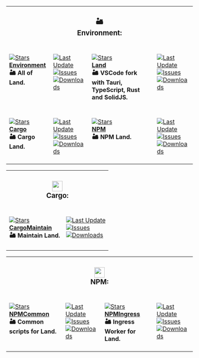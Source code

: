 <!DOCTYPE html><script src="/_astro/page.9Vx75qD_.js" type="module"></script><table><tr><td colspan="4"><h3 align="center"><picture></picture>🏜️<br>Environment:<br></h3></td></tr><tr><td colspan="1" valign="top"><br><a href="https://github.com/CodeEditorLand/Environment" target="_blank"><picture><source media="(prefers-color-scheme: dark)" srcset="https://img.shields.io/github/stars/CodeEditorLand/Environment?label=stars&#38;logo=github&#38;color=black&#38;labelColor=black&#38;logoColor=white&#38;logoWidth=0"><source media="(prefers-color-scheme: light)" srcset="https://img.shields.io/github/stars/CodeEditorLand/Environment?label=stars&#38;logo=github&#38;color=white&#38;labelColor=white&#38;logoColor=black&#38;logoWidth=0"><img alt="Stars" src="https://img.shields.io/github/stars/CodeEditorLand/Environment?label=stars&#38;logo=github&#38;color=black&#38;labelColor=black&#38;logoColor=white&#38;logoWidth=0"></picture></a><br><a href="https://github.com/CodeEditorLand/Environment" target="_blank"><b>Environment</b></a><br><b>🏜️ All of Land.<br/></b><br></td><td colspan="1" valign="top"><br><a href="https://github.com/CodeEditorLand/Environment" target="_blank"><picture><source media="(prefers-color-scheme: dark)" srcset="https://img.shields.io/github/last-commit/CodeEditorLand/Environment?label=Last%20Updated&#38;color=black&#38;labelColor=black&#38;logoColor=white&#38;logoWidth=0"><source media="(prefers-color-scheme: light)" srcset="https://img.shields.io/github/last-commit/CodeEditorLand/Environment?label=Last%20Updated&#38;color=white&#38;labelColor=white&#38;logoColor=black&#38;logoWidth=0"><img alt="Last Update" src="https://img.shields.io/github/last-commit/CodeEditorLand/Environment?label=Last%20Updated&#38;color=black&#38;labelColor=black&#38;logoColor=white&#38;logoWidth=0" title="Last Update"></picture></a><br><a href="https://github.com/CodeEditorLand/Environment" target="_blank"><picture><source media="(prefers-color-scheme: dark)" srcset="https://img.shields.io/github/issues/CodeEditorLand/Environment?label=Issues&#38;color=black&#38;labelColor=black&#38;logoColor=white&#38;logoWidth=0"><source media="(prefers-color-scheme: light)" srcset="https://img.shields.io/github/issues/CodeEditorLand/Environment?label=Issues&#38;color=white&#38;labelColor=white&#38;logoColor=black&#38;logoWidth=0"><img alt="Issues" src="https://img.shields.io/github/issues/CodeEditorLand/Environment?label=Issues&#38;color=black&#38;labelColor=black&#38;logoColor=white&#38;logoWidth=0" title="Issues"></picture></a><br><a href="https://github.com/CodeEditorLand/Environment" target="_blank"><picture><source media="(prefers-color-scheme: dark)" srcset="https://img.shields.io/github/downloads/CodeEditorLand/Environment/total?label=Downloads&#38;color=black&#38;labelColor=black&#38;logoColor=white&#38;logoWidth=0"><source media="(prefers-color-scheme: light)" srcset="https://img.shields.io/github/downloads/CodeEditorLand/Environment/total?label=Downloads&#38;color=white&#38;labelColor=white&#38;logoColor=black&#38;logoWidth=0"><img alt="Downloads" src="https://img.shields.io/github/downloads/CodeEditorLand/Environment/total?label=Downloads&#38;color=black&#38;labelColor=black&#38;logoColor=white&#38;logoWidth=0" title="Downloads"></picture></a><br><br></td><td colspan="1" valign="top"><br><a href="https://github.com/CodeEditorLand/Land" target="_blank"><picture><source media="(prefers-color-scheme: dark)" srcset="https://img.shields.io/github/stars/CodeEditorLand/Land?label=stars&#38;logo=github&#38;color=black&#38;labelColor=black&#38;logoColor=white&#38;logoWidth=0"><source media="(prefers-color-scheme: light)" srcset="https://img.shields.io/github/stars/CodeEditorLand/Land?label=stars&#38;logo=github&#38;color=white&#38;labelColor=white&#38;logoColor=black&#38;logoWidth=0"><img alt="Stars" src="https://img.shields.io/github/stars/CodeEditorLand/Land?label=stars&#38;logo=github&#38;color=black&#38;labelColor=black&#38;logoColor=white&#38;logoWidth=0"></picture></a><br><a href="https://github.com/CodeEditorLand/Land" target="_blank"><b>Land</b></a><br><b>🏜️ VSCode fork with Tauri, TypeScript, Rust and SolidJS.<br/></b><br></td><td colspan="1" valign="top"><br><a href="https://github.com/CodeEditorLand/Land" target="_blank"><picture><source media="(prefers-color-scheme: dark)" srcset="https://img.shields.io/github/last-commit/CodeEditorLand/Land?label=Last%20Updated&#38;color=black&#38;labelColor=black&#38;logoColor=white&#38;logoWidth=0"><source media="(prefers-color-scheme: light)" srcset="https://img.shields.io/github/last-commit/CodeEditorLand/Land?label=Last%20Updated&#38;color=white&#38;labelColor=white&#38;logoColor=black&#38;logoWidth=0"><img alt="Last Update" src="https://img.shields.io/github/last-commit/CodeEditorLand/Land?label=Last%20Updated&#38;color=black&#38;labelColor=black&#38;logoColor=white&#38;logoWidth=0" title="Last Update"></picture></a><br><a href="https://github.com/CodeEditorLand/Land" target="_blank"><picture><source media="(prefers-color-scheme: dark)" srcset="https://img.shields.io/github/issues/CodeEditorLand/Land?label=Issues&#38;color=black&#38;labelColor=black&#38;logoColor=white&#38;logoWidth=0"><source media="(prefers-color-scheme: light)" srcset="https://img.shields.io/github/issues/CodeEditorLand/Land?label=Issues&#38;color=white&#38;labelColor=white&#38;logoColor=black&#38;logoWidth=0"><img alt="Issues" src="https://img.shields.io/github/issues/CodeEditorLand/Land?label=Issues&#38;color=black&#38;labelColor=black&#38;logoColor=white&#38;logoWidth=0" title="Issues"></picture></a><br><a href="https://github.com/CodeEditorLand/Land" target="_blank"><picture><source media="(prefers-color-scheme: dark)" srcset="https://img.shields.io/github/downloads/CodeEditorLand/Land/total?label=Downloads&#38;color=black&#38;labelColor=black&#38;logoColor=white&#38;logoWidth=0"><source media="(prefers-color-scheme: light)" srcset="https://img.shields.io/github/downloads/CodeEditorLand/Land/total?label=Downloads&#38;color=white&#38;labelColor=white&#38;logoColor=black&#38;logoWidth=0"><img alt="Downloads" src="https://img.shields.io/github/downloads/CodeEditorLand/Land/total?label=Downloads&#38;color=black&#38;labelColor=black&#38;logoColor=white&#38;logoWidth=0" title="Downloads"></picture></a><br><br></td></tr><tr><td colspan="1" valign="top"><br><a href="https://github.com/CodeEditorLand/Cargo" target="_blank"><picture><source media="(prefers-color-scheme: dark)" srcset="https://img.shields.io/github/stars/CodeEditorLand/Cargo?label=stars&#38;logo=github&#38;color=black&#38;labelColor=black&#38;logoColor=white&#38;logoWidth=0"><source media="(prefers-color-scheme: light)" srcset="https://img.shields.io/github/stars/CodeEditorLand/Cargo?label=stars&#38;logo=github&#38;color=white&#38;labelColor=white&#38;logoColor=black&#38;logoWidth=0"><img alt="Stars" src="https://img.shields.io/github/stars/CodeEditorLand/Cargo?label=stars&#38;logo=github&#38;color=black&#38;labelColor=black&#38;logoColor=white&#38;logoWidth=0"></picture></a><br><a href="https://github.com/CodeEditorLand/Cargo" target="_blank"><b>Cargo</b></a><br><b>🏜️ Cargo Land.<br/></b><br></td><td colspan="1" valign="top"><br><a href="https://github.com/CodeEditorLand/Cargo" target="_blank"><picture><source media="(prefers-color-scheme: dark)" srcset="https://img.shields.io/github/last-commit/CodeEditorLand/Cargo?label=Last%20Updated&#38;color=black&#38;labelColor=black&#38;logoColor=white&#38;logoWidth=0"><source media="(prefers-color-scheme: light)" srcset="https://img.shields.io/github/last-commit/CodeEditorLand/Cargo?label=Last%20Updated&#38;color=white&#38;labelColor=white&#38;logoColor=black&#38;logoWidth=0"><img alt="Last Update" src="https://img.shields.io/github/last-commit/CodeEditorLand/Cargo?label=Last%20Updated&#38;color=black&#38;labelColor=black&#38;logoColor=white&#38;logoWidth=0" title="Last Update"></picture></a><br><a href="https://github.com/CodeEditorLand/Cargo" target="_blank"><picture><source media="(prefers-color-scheme: dark)" srcset="https://img.shields.io/github/issues/CodeEditorLand/Cargo?label=Issues&#38;color=black&#38;labelColor=black&#38;logoColor=white&#38;logoWidth=0"><source media="(prefers-color-scheme: light)" srcset="https://img.shields.io/github/issues/CodeEditorLand/Cargo?label=Issues&#38;color=white&#38;labelColor=white&#38;logoColor=black&#38;logoWidth=0"><img alt="Issues" src="https://img.shields.io/github/issues/CodeEditorLand/Cargo?label=Issues&#38;color=black&#38;labelColor=black&#38;logoColor=white&#38;logoWidth=0" title="Issues"></picture></a><br><a href="https://github.com/CodeEditorLand/Cargo" target="_blank"><picture><source media="(prefers-color-scheme: dark)" srcset="https://img.shields.io/github/downloads/CodeEditorLand/Cargo/total?label=Downloads&#38;color=black&#38;labelColor=black&#38;logoColor=white&#38;logoWidth=0"><source media="(prefers-color-scheme: light)" srcset="https://img.shields.io/github/downloads/CodeEditorLand/Cargo/total?label=Downloads&#38;color=white&#38;labelColor=white&#38;logoColor=black&#38;logoWidth=0"><img alt="Downloads" src="https://img.shields.io/github/downloads/CodeEditorLand/Cargo/total?label=Downloads&#38;color=black&#38;labelColor=black&#38;logoColor=white&#38;logoWidth=0" title="Downloads"></picture></a><br><br></td><td colspan="1" valign="top"><br><a href="https://github.com/CodeEditorLand/NPM" target="_blank"><picture><source media="(prefers-color-scheme: dark)" srcset="https://img.shields.io/github/stars/CodeEditorLand/NPM?label=stars&#38;logo=github&#38;color=black&#38;labelColor=black&#38;logoColor=white&#38;logoWidth=0"><source media="(prefers-color-scheme: light)" srcset="https://img.shields.io/github/stars/CodeEditorLand/NPM?label=stars&#38;logo=github&#38;color=white&#38;labelColor=white&#38;logoColor=black&#38;logoWidth=0"><img alt="Stars" src="https://img.shields.io/github/stars/CodeEditorLand/NPM?label=stars&#38;logo=github&#38;color=black&#38;labelColor=black&#38;logoColor=white&#38;logoWidth=0"></picture></a><br><a href="https://github.com/CodeEditorLand/NPM" target="_blank"><b>NPM</b></a><br><b>🏜️ NPM Land.<br/></b><br></td><td colspan="1" valign="top"><br><a href="https://github.com/CodeEditorLand/NPM" target="_blank"><picture><source media="(prefers-color-scheme: dark)" srcset="https://img.shields.io/github/last-commit/CodeEditorLand/NPM?label=Last%20Updated&#38;color=black&#38;labelColor=black&#38;logoColor=white&#38;logoWidth=0"><source media="(prefers-color-scheme: light)" srcset="https://img.shields.io/github/last-commit/CodeEditorLand/NPM?label=Last%20Updated&#38;color=white&#38;labelColor=white&#38;logoColor=black&#38;logoWidth=0"><img alt="Last Update" src="https://img.shields.io/github/last-commit/CodeEditorLand/NPM?label=Last%20Updated&#38;color=black&#38;labelColor=black&#38;logoColor=white&#38;logoWidth=0" title="Last Update"></picture></a><br><a href="https://github.com/CodeEditorLand/NPM" target="_blank"><picture><source media="(prefers-color-scheme: dark)" srcset="https://img.shields.io/github/issues/CodeEditorLand/NPM?label=Issues&#38;color=black&#38;labelColor=black&#38;logoColor=white&#38;logoWidth=0"><source media="(prefers-color-scheme: light)" srcset="https://img.shields.io/github/issues/CodeEditorLand/NPM?label=Issues&#38;color=white&#38;labelColor=white&#38;logoColor=black&#38;logoWidth=0"><img alt="Issues" src="https://img.shields.io/github/issues/CodeEditorLand/NPM?label=Issues&#38;color=black&#38;labelColor=black&#38;logoColor=white&#38;logoWidth=0" title="Issues"></picture></a><br><a href="https://github.com/CodeEditorLand/NPM" target="_blank"><picture><source media="(prefers-color-scheme: dark)" srcset="https://img.shields.io/github/downloads/CodeEditorLand/NPM/total?label=Downloads&#38;color=black&#38;labelColor=black&#38;logoColor=white&#38;logoWidth=0"><source media="(prefers-color-scheme: light)" srcset="https://img.shields.io/github/downloads/CodeEditorLand/NPM/total?label=Downloads&#38;color=white&#38;labelColor=white&#38;logoColor=black&#38;logoWidth=0"><img alt="Downloads" src="https://img.shields.io/github/downloads/CodeEditorLand/NPM/total?label=Downloads&#38;color=black&#38;labelColor=black&#38;logoColor=white&#38;logoWidth=0" title="Downloads"></picture></a><br><br></td></tr></table><table><tr><td colspan="4"><h3 align="center"><picture><source media="(prefers-color-scheme: dark)" srcset="https://nikolahristov.tech/Image/GitHub/Cargo-Logo-Small.png"><source media="(prefers-color-scheme: light)" srcset="https://nikolahristov.tech/Image/GitHub/Cargo-Logo-Small.png"><img alt src="https://nikolahristov.tech/Image/GitHub/Cargo-Logo-Small.png" width="28"></picture><br>Cargo:<br></h3></td></tr><tr><td colspan="2" valign="top"><br><a href="https://github.com/CodeEditorLand/CargoMaintain" target="_blank"><picture><source media="(prefers-color-scheme: dark)" srcset="https://img.shields.io/github/stars/CodeEditorLand/CargoMaintain?label=stars&#38;logo=github&#38;color=black&#38;labelColor=black&#38;logoColor=white&#38;logoWidth=0"><source media="(prefers-color-scheme: light)" srcset="https://img.shields.io/github/stars/CodeEditorLand/CargoMaintain?label=stars&#38;logo=github&#38;color=white&#38;labelColor=white&#38;logoColor=black&#38;logoWidth=0"><img alt="Stars" src="https://img.shields.io/github/stars/CodeEditorLand/CargoMaintain?label=stars&#38;logo=github&#38;color=black&#38;labelColor=black&#38;logoColor=white&#38;logoWidth=0"></picture></a><br><a href="https://github.com/CodeEditorLand/CargoMaintain" target="_blank"><b>CargoMaintain</b></a><br><b>🏜️ Maintain Land.<br/></b><br></td><td colspan="2" valign="top"><br><a href="https://github.com/CodeEditorLand/CargoMaintain" target="_blank"><picture><source media="(prefers-color-scheme: dark)" srcset="https://img.shields.io/github/last-commit/CodeEditorLand/CargoMaintain?label=Last%20Updated&#38;color=black&#38;labelColor=black&#38;logoColor=white&#38;logoWidth=0"><source media="(prefers-color-scheme: light)" srcset="https://img.shields.io/github/last-commit/CodeEditorLand/CargoMaintain?label=Last%20Updated&#38;color=white&#38;labelColor=white&#38;logoColor=black&#38;logoWidth=0"><img alt="Last Update" src="https://img.shields.io/github/last-commit/CodeEditorLand/CargoMaintain?label=Last%20Updated&#38;color=black&#38;labelColor=black&#38;logoColor=white&#38;logoWidth=0" title="Last Update"></picture></a><br><a href="https://github.com/CodeEditorLand/CargoMaintain" target="_blank"><picture><source media="(prefers-color-scheme: dark)" srcset="https://img.shields.io/github/issues/CodeEditorLand/CargoMaintain?label=Issues&#38;color=black&#38;labelColor=black&#38;logoColor=white&#38;logoWidth=0"><source media="(prefers-color-scheme: light)" srcset="https://img.shields.io/github/issues/CodeEditorLand/CargoMaintain?label=Issues&#38;color=white&#38;labelColor=white&#38;logoColor=black&#38;logoWidth=0"><img alt="Issues" src="https://img.shields.io/github/issues/CodeEditorLand/CargoMaintain?label=Issues&#38;color=black&#38;labelColor=black&#38;logoColor=white&#38;logoWidth=0" title="Issues"></picture></a><br><a href="https://github.com/CodeEditorLand/CargoMaintain" target="_blank"><picture><source media="(prefers-color-scheme: dark)" srcset="https://img.shields.io/github/downloads/CodeEditorLand/CargoMaintain/total?label=Downloads&#38;color=black&#38;labelColor=black&#38;logoColor=white&#38;logoWidth=0"><source media="(prefers-color-scheme: light)" srcset="https://img.shields.io/github/downloads/CodeEditorLand/CargoMaintain/total?label=Downloads&#38;color=white&#38;labelColor=white&#38;logoColor=black&#38;logoWidth=0"><img alt="Downloads" src="https://img.shields.io/github/downloads/CodeEditorLand/CargoMaintain/total?label=Downloads&#38;color=black&#38;labelColor=black&#38;logoColor=white&#38;logoWidth=0" title="Downloads"></picture></a><br><br></td></tr></table><table><tr><td colspan="4"><h3 align="center"><picture><source media="(prefers-color-scheme: dark)" srcset="https://nikolahristov.tech/Image/GitHub/Npm-logo.png"><source media="(prefers-color-scheme: light)" srcset="https://nikolahristov.tech/Image/GitHub/Npm-logo.png"><img alt src="https://nikolahristov.tech/Image/GitHub/Npm-logo.png" width="28"></picture><br>NPM:<br></h3></td></tr><tr><td colspan="1" valign="top"><br><a href="https://github.com/CodeEditorLand/NPMCommon" target="_blank"><picture><source media="(prefers-color-scheme: dark)" srcset="https://img.shields.io/github/stars/CodeEditorLand/NPMCommon?label=stars&#38;logo=github&#38;color=black&#38;labelColor=black&#38;logoColor=white&#38;logoWidth=0"><source media="(prefers-color-scheme: light)" srcset="https://img.shields.io/github/stars/CodeEditorLand/NPMCommon?label=stars&#38;logo=github&#38;color=white&#38;labelColor=white&#38;logoColor=black&#38;logoWidth=0"><img alt="Stars" src="https://img.shields.io/github/stars/CodeEditorLand/NPMCommon?label=stars&#38;logo=github&#38;color=black&#38;labelColor=black&#38;logoColor=white&#38;logoWidth=0"></picture></a><br><a href="https://github.com/CodeEditorLand/NPMCommon" target="_blank"><b>NPMCommon</b></a><br><b>🏜️ Common scripts for Land.<br/></b><br></td><td colspan="1" valign="top"><br><a href="https://github.com/CodeEditorLand/NPMCommon" target="_blank"><picture><source media="(prefers-color-scheme: dark)" srcset="https://img.shields.io/github/last-commit/CodeEditorLand/NPMCommon?label=Last%20Updated&#38;color=black&#38;labelColor=black&#38;logoColor=white&#38;logoWidth=0"><source media="(prefers-color-scheme: light)" srcset="https://img.shields.io/github/last-commit/CodeEditorLand/NPMCommon?label=Last%20Updated&#38;color=white&#38;labelColor=white&#38;logoColor=black&#38;logoWidth=0"><img alt="Last Update" src="https://img.shields.io/github/last-commit/CodeEditorLand/NPMCommon?label=Last%20Updated&#38;color=black&#38;labelColor=black&#38;logoColor=white&#38;logoWidth=0" title="Last Update"></picture></a><br><a href="https://github.com/CodeEditorLand/NPMCommon" target="_blank"><picture><source media="(prefers-color-scheme: dark)" srcset="https://img.shields.io/github/issues/CodeEditorLand/NPMCommon?label=Issues&#38;color=black&#38;labelColor=black&#38;logoColor=white&#38;logoWidth=0"><source media="(prefers-color-scheme: light)" srcset="https://img.shields.io/github/issues/CodeEditorLand/NPMCommon?label=Issues&#38;color=white&#38;labelColor=white&#38;logoColor=black&#38;logoWidth=0"><img alt="Issues" src="https://img.shields.io/github/issues/CodeEditorLand/NPMCommon?label=Issues&#38;color=black&#38;labelColor=black&#38;logoColor=white&#38;logoWidth=0" title="Issues"></picture></a><br><a href="https://github.com/CodeEditorLand/NPMCommon" target="_blank"><picture><source media="(prefers-color-scheme: dark)" srcset="https://img.shields.io/github/downloads/CodeEditorLand/NPMCommon/total?label=Downloads&#38;color=black&#38;labelColor=black&#38;logoColor=white&#38;logoWidth=0"><source media="(prefers-color-scheme: light)" srcset="https://img.shields.io/github/downloads/CodeEditorLand/NPMCommon/total?label=Downloads&#38;color=white&#38;labelColor=white&#38;logoColor=black&#38;logoWidth=0"><img alt="Downloads" src="https://img.shields.io/github/downloads/CodeEditorLand/NPMCommon/total?label=Downloads&#38;color=black&#38;labelColor=black&#38;logoColor=white&#38;logoWidth=0" title="Downloads"></picture></a><br><br></td><td colspan="1" valign="top"><br><a href="https://github.com/CodeEditorLand/NPMIngress" target="_blank"><picture><source media="(prefers-color-scheme: dark)" srcset="https://img.shields.io/github/stars/CodeEditorLand/NPMIngress?label=stars&#38;logo=github&#38;color=black&#38;labelColor=black&#38;logoColor=white&#38;logoWidth=0"><source media="(prefers-color-scheme: light)" srcset="https://img.shields.io/github/stars/CodeEditorLand/NPMIngress?label=stars&#38;logo=github&#38;color=white&#38;labelColor=white&#38;logoColor=black&#38;logoWidth=0"><img alt="Stars" src="https://img.shields.io/github/stars/CodeEditorLand/NPMIngress?label=stars&#38;logo=github&#38;color=black&#38;labelColor=black&#38;logoColor=white&#38;logoWidth=0"></picture></a><br><a href="https://github.com/CodeEditorLand/NPMIngress" target="_blank"><b>NPMIngress</b></a><br><b>🏜️ Ingress Worker for Land.<br/></b><br></td><td colspan="1" valign="top"><br><a href="https://github.com/CodeEditorLand/NPMIngress" target="_blank"><picture><source media="(prefers-color-scheme: dark)" srcset="https://img.shields.io/github/last-commit/CodeEditorLand/NPMIngress?label=Last%20Updated&#38;color=black&#38;labelColor=black&#38;logoColor=white&#38;logoWidth=0"><source media="(prefers-color-scheme: light)" srcset="https://img.shields.io/github/last-commit/CodeEditorLand/NPMIngress?label=Last%20Updated&#38;color=white&#38;labelColor=white&#38;logoColor=black&#38;logoWidth=0"><img alt="Last Update" src="https://img.shields.io/github/last-commit/CodeEditorLand/NPMIngress?label=Last%20Updated&#38;color=black&#38;labelColor=black&#38;logoColor=white&#38;logoWidth=0" title="Last Update"></picture></a><br><a href="https://github.com/CodeEditorLand/NPMIngress" target="_blank"><picture><source media="(prefers-color-scheme: dark)" srcset="https://img.shields.io/github/issues/CodeEditorLand/NPMIngress?label=Issues&#38;color=black&#38;labelColor=black&#38;logoColor=white&#38;logoWidth=0"><source media="(prefers-color-scheme: light)" srcset="https://img.shields.io/github/issues/CodeEditorLand/NPMIngress?label=Issues&#38;color=white&#38;labelColor=white&#38;logoColor=black&#38;logoWidth=0"><img alt="Issues" src="https://img.shields.io/github/issues/CodeEditorLand/NPMIngress?label=Issues&#38;color=black&#38;labelColor=black&#38;logoColor=white&#38;logoWidth=0" title="Issues"></picture></a><br><a href="https://github.com/CodeEditorLand/NPMIngress" target="_blank"><picture><source media="(prefers-color-scheme: dark)" srcset="https://img.shields.io/github/downloads/CodeEditorLand/NPMIngress/total?label=Downloads&#38;color=black&#38;labelColor=black&#38;logoColor=white&#38;logoWidth=0"><source media="(prefers-color-scheme: light)" srcset="https://img.shields.io/github/downloads/CodeEditorLand/NPMIngress/total?label=Downloads&#38;color=white&#38;labelColor=white&#38;logoColor=black&#38;logoWidth=0"><img alt="Downloads" src="https://img.shields.io/github/downloads/CodeEditorLand/NPMIngress/total?label=Downloads&#38;color=black&#38;labelColor=black&#38;logoColor=white&#38;logoWidth=0" title="Downloads"></picture></a><br><br></td></tr></table><script defer src="https://static.cloudflareinsights.com/beacon.min.js/v84a3a4012de94ce1a686ba8c167c359c1696973893317" integrity="sha512-euoFGowhlaLqXsPWQ48qSkBSCFs3DPRyiwVu3FjR96cMPx+Fr+gpWRhIafcHwqwCqWS42RZhIudOvEI+Ckf6MA==" data-cf-beacon='{"rayId":"84de710cdecc5b21","r":1,"version":"2024.1.0","token":"c0f28e7b8f71421087596066194bf3cb"}' crossorigin="anonymous"></script>
